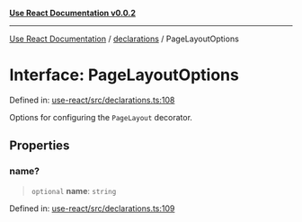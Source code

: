 [**Use React Documentation v0.0.2**](../../README.md)

***

[Use React Documentation](../../modules.md) / [declarations](../README.md) / PageLayoutOptions

# Interface: PageLayoutOptions

Defined in: [use-react/src/declarations.ts:108](https://github.com/stonemjs/use-react/blob/9a749b225241b8e0ac2a5483904ca8322927b1d4/src/declarations.ts#L108)

Options for configuring the `PageLayout` decorator.

## Properties

### name?

> `optional` **name**: `string`

Defined in: [use-react/src/declarations.ts:109](https://github.com/stonemjs/use-react/blob/9a749b225241b8e0ac2a5483904ca8322927b1d4/src/declarations.ts#L109)
